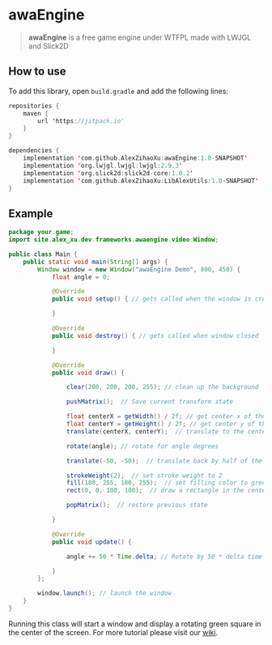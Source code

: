 # awaEngine
> **awaEngine** is a free game engine under WTFPL made with LWJGL and Slick2D

## How to use
To add this library, open `build.gradle` and add the following lines:
```kts
repositories {
    maven { 
        url 'https://jitpack.io' 
    }
}

dependencies {
    implementation 'com.github.AlexZihaoXu:awaEngine:1.0-SNAPSHOT'
    implementation 'org.lwjgl.lwjgl:lwjgl:2.9.3'
    implementation 'org.slick2d:slick2d-core:1.0.2'
    implementation 'com.github.AlexZihaoXu:LibAlexUtils:1.0-SNAPSHOT'
}
```

## Example
```java
package your.game;
import site.alex_xu.dev.frameworks.awaengine.video.Window;

public class Main {
    public static void main(String[] args) {
        Window window = new Window("awaEngine Demo", 800, 450) {
            float angle = 0;

            @Override
            public void setup() { // gets called when the window is created

            }

            @Override
            public void destroy() { // gets called when window closed

            }

            @Override
            public void draw() {

                clear(200, 200, 200, 255); // clean up the background

                pushMatrix();  // Save current transform state

                float centerX = getWidth() / 2f; // get center x of the window
                float centerY = getHeight() / 2f; // get center y of the window
                translate(centerX, centerY);  // translate to the center of the window

                rotate(angle); // rotate for angle degrees

                translate(-50, -50);  // translate back by half of the rectangle size to make it centered

                strokeWeight(2);  // set stroke weight to 2
                fill(180, 255, 180, 255);  // set filling color to green
                rect(0, 0, 100, 100);  // draw a rectangle in the center

                popMatrix();  // restore previous state

            }

            @Override
            public void update() {

                angle += 50 * Time.delta; // Rotate by 50 * delta time

            }
        };

        window.launch(); // launch the window
    }
}
```
Running this class will start a window and display a rotating green square in the center of the screen.
For more tutorial please visit our [wiki](https://github.com/AlexZihaoXu/awaEngine/wiki).